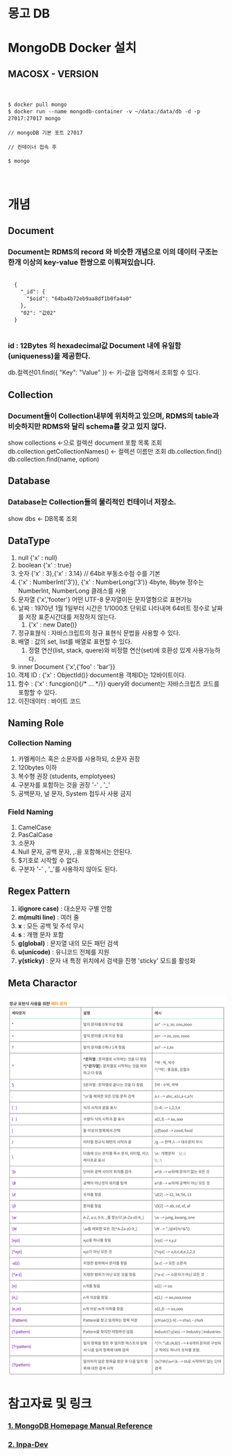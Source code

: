 # 몽고 DB


# MongoDB Docker 설치

## MACOSX - VERSION
<pre>
<code>

$ docker pull mongo
$ docker run --name mongodb-container -v ~/data:/data/db -d -p 27017:27017 mongo

// mongoDB 기본 포트 27017

// 컨테이너 접속 후 

$ mongo

</code>
</pre>

# 개념

## Document
### Document는 RDMS의 record 와 비슷한 개념으로 이의 데이터 구조는 한개 이상의 key-value 한쌍으로 이뤄져있습니다. 
<pre>
<code>
  {
    "_id": {
      "$oid": "64ba4b72eb9aa8df1b0fa4a0"
    },
    "02": "값02"
  }
</code>
</pre>

### id : 12Bytes 의 hexadecimal값 Document 내에 유일함(uniqueness)을 제공한다.

db.컬렉션01.find({ "Key": "Value" }) <- 키-값을 입력해서 조회할 수 있다.

## Collection

### Document들이 Collection내부에 위치하고 있으며, RDMS의 table과 비슷하지만 RDMS와 달리 schema를 갖고 있지 않다.

show collections <-으로 컬렉션 document 포함 목록 조회
db.collection.getCollectionNames() <- 컬렉션 이름만 조회
db.collection.find()
db.collection.find(name, option)  

## Database
### Database는 Collection들의 물리적인 컨테이너 저장소.
show dbs <- DB목록 조회


## DataType
1. null {'x' : null}
2. boolean {'x' : true}
3. 숫자 {'x' : 3},{'x' : 3.14} // 64bit 부동소수점 수를 기본
4. {'x' : NumberInt('3')}, {'x' : NumberLong('3')} 4byte, 8byte 정수는 NumberInt, NumberLong 클래스를 사용
5. 문자열 {'x','footer'} 어떤 UTF-8 문자열이든 문자열형으로 표현가능
6. 날짜 : 1970년 1월 1일부터 시간은 1/1000초 단위로 나타내며 64비트 정수로 날짜를 저장 표준시간대를 저장하지 않는다.
   1. {'x' : new Date()}
7. 정규표혆식 : 자바스크립트의 정규 표현식 문법을 사용할 수 있다.
8. 배열 : 값의 set, list를 배열로 표현할 수 있다.
   1. 정렬 연산(list, stack, quere)와 비정렬 연산(set)에 호환성 있게 사용가능하다.
9.  inner Document {'x',{'foo' : 'bar'}}
10. 객체 ID : {'x' : ObjectId()} document용 객체ID는 12바이트이다.
11. 함수 : {'x' : funcgion(){/* ... */}} query와 document는 자바스크립츠 코드를 포함할 수 있다.
12. 이진데이터 : 바이트 코드


## Naming Role
### Collection Naming
1. 카멜케이스 혹은 소문자를 사용하되, 소문자 권장
2. 120bytes 이하
3. 복수형 권장 (students, emplotyees)
4. 구분자를 포함하는 것을 권장 '-' , '_'
5. 공백문자, 널 문자, System 접두사 사용 금지

### Field Naming
1. CamelCase
2. PasCalCase
3. 소문자
4. Null 문자, 공백 문자, ,.을 포함해서는 안된다.
5. $기호로 시작할 수 없다.
6. 구분자 '-' , '_'를 사용하지 않아도 된다.


## Regex Pattern
1. **i(ignore case)** : 대소문자 구별 안함
2. **m(multi line)** : 여러 줄
3. **x** : 모든 공백 및 주석 무시
4. **s** : 개행 문자 포함 
5. **g(global)** : 문자열 내의 모든 패턴 검색
6. **u(unicode)** : 유니코드 전체를 지원
7. **y(sticky)** : 문자 내 특정 위치에서 검색을 진행 'sticky' 모드를 활성화


## Meta Charactor
![](./03_Document/regex.jpg)


# 참고자료 및 링크
### [1. MongoDB Homepage Manual Reference](https://www.mongodb.com/docs/manual/reference/)
### [2. Inpa-Dev](https://inpa.tistory.com/entry/MONGO-%F0%9F%93%9A-%EB%AA%BD%EA%B3%A0%EB%94%94%EB%B9%84-%EC%BF%BC%EB%A6%AC-%EC%A0%95%EB%A6%AC#%EC%BB%AC%EB%A0%89%EC%85%98_%EC%A1%B0%ED%9A%8C)